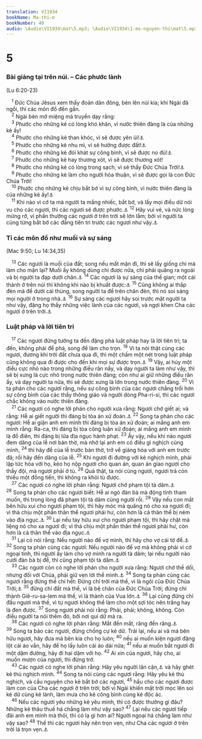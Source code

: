 ```yaml
---
translation: VI1934
bookName: Ma-thi-ơ 
bookNumber: 40
audio: \Audio\VI1934\mat\5.mp3; \Audio\VI1934\1-ms-nguyen-thi\mat\5.mp3; \Audio\VI1934\2-ms-david-dong\mat\5.mp3
---
```


<div class="title"><h1>5</h1><h3>Bài giảng tại trên núi. – Các phước lành</h3><p>(Lu 6:20-23)</p></div>
<span class="verse mat_5_1"> <sup>1</sup> Đức Chúa Jêsus xem thấy đoàn dân đông, bèn lên núi kia; khi Ngài đã ngồi, thì các môn đồ đến gần. <br/></span>
<span class="verse mat_5_2"> <sup>2</sup> Ngài bèn mở miệng mà truyền dạy rằng: <br/></span>
<span class="verse mat_5_3"> <sup>3</sup> Phước cho những kẻ có lòng khó khăn, vì nước thiên đàng là của những kẻ ấy! <br/></span>
<span class="verse mat_5_4"> <sup>4</sup> Phước cho những kẻ than khóc, vì sẽ được yên ủi!<a data-toggle="tooltip" data-placement="bottom" title="Es 61:2">⚓</a><br/></span>
<span class="verse mat_5_5"> <sup>5</sup> Phước cho những kẻ nhu mì, vì sẽ hưởng được đất!<a data-toggle="tooltip" data-placement="bottom" title="Thi 37:11">⚓</a><br/></span>
<span class="verse mat_5_6"> <sup>6</sup> Phước cho những kẻ đói khát sự công bình, vì sẽ được no đủ!<a data-toggle="tooltip" data-placement="bottom" title="Es 55:1-2 ">⚓</a><br/></span>
<span class="verse mat_5_7"> <sup>7</sup> Phước cho những kẻ hay thương xót, vì sẽ được thương xót! <br/></span>
<span class="verse mat_5_8"> <sup>8</sup> Phước cho những kẻ có lòng trong sạch, vì sẽ thấy Đức Chúa Trời!<a data-toggle="tooltip" data-placement="bottom" title="Thi 24:3-4 ">⚓</a><br/></span>
<span class="verse mat_5_9"> <sup>9</sup> Phước cho những kẻ làm cho người hòa thuận, vì sẽ được gọi là con Đức Chúa Trời! <br/></span>
<span class="verse mat_5_10"> <sup>10</sup> Phước cho những kẻ chịu bắt bớ vì sự công bình, vì nước thiên đàng là của những kẻ ấy!<a data-toggle="tooltip" data-placement="bottom" title="1Phi 3:14">⚓</a><br/></span>
<span class="verse mat_5_11"> <sup>11</sup> Khi nào vì cớ ta mà người ta mắng nhiếc, bắt bớ, và lấy mọi điều dữ nói vu cho các ngươi, thì các ngươi sẽ được phước.<a data-toggle="tooltip" data-placement="bottom" title="1Phi 4:14">⚓</a></span>
<span class="verse mat_5_12"><sup>12</sup> Hãy vui vẻ, và nức lòng mừng rỡ, vì phần thưởng các ngươi ở trên trời sẽ lớn lắm; bởi vì người ta cũng từng bắt bớ các đấng tiên tri trước các ngươi như vậy.<a data-toggle="tooltip" data-placement="bottom" title="2Su 36:16; Cong 7:52">⚓</a><br/></span>
<div class="title"><h3>Tỉ các môn đồ như muối và sự sáng</h3><p>(Mac 9:50; Lu 14:34,35)</p></div>
<span class="verse mat_5_13"> <sup>13</sup> Các ngươi là muối của đất; song nếu mất mặn đi, thì sẽ lấy giống chi mà làm cho mặn lại? Muối ấy không dùng chi được nữa, chỉ phải quăng ra ngoài và bị người ta đạp dưới chân.<a data-toggle="tooltip" data-placement="bottom" title="Mac 9:50; Lu 14:34-35">⚓</a></span>
<span class="verse mat_5_14"><sup>14</sup> Các ngươi là sự sáng của thế gian; một cái thành ở trên núi thì không khi nào bị khuất được:<a data-toggle="tooltip" data-placement="bottom" title="Gi 8:12; 9:5">⚓</a></span>
<span class="verse mat_5_15"><sup>15</sup> Cũng không ai thắp đèn mà để dưới cái thùng, song người ta để trên chân đèn, thì nó soi sáng mọi người ở trong nhà.<a data-toggle="tooltip" data-placement="bottom" title="Mac 4:21; Lu 8:16; 11:33">⚓</a></span>
<span class="verse mat_5_16"><sup>16</sup> Sự sáng các ngươi hãy soi trước mặt người ta như vậy, đặng họ thấy những việc lành của các ngươi, và ngợi khen Cha các ngươi ở trên trời.<a data-toggle="tooltip" data-placement="bottom" title="1Phi 2:12">⚓</a><br/></span>
<div class="title"><h3>Luật pháp và lời tiên tri</h3></div>
<span class="verse mat_5_17"> <sup>17</sup> Các ngươi đừng tưởng ta đến đặng phá luật pháp hay là lời tiên tri; ta đến, không phải để phá, song để làm cho trọn. </span>
<span class="verse mat_5_18"><sup>18</sup> Vì ta nói thật cùng các ngươi, đương khi trời đất chưa qua đi, thì một chấm một nét trong luật pháp cũng không qua đi được cho đến khi mọi sự được trọn.<a data-toggle="tooltip" data-placement="bottom" title="Lu 16:17">⚓</a></span>
<span class="verse mat_5_19"><sup>19</sup> Vậy, ai hủy một điều cực nhỏ nào trong những điều răn nầy, và dạy người ta làm như vậy, thì sẽ bị xưng là cực nhỏ trong nước thiên đàng; còn như ai giữ những điều răn ấy, và dạy người ta nữa, thì sẽ được xưng là lớn trong nước thiên đàng. </span>
<span class="verse mat_5_20"><sup>20</sup> Vì ta phán cho các ngươi rằng, nếu sự công bình của các ngươi chẳng trổi hơn sự công bình của các thầy thông giáo và người dòng Pha-ri-si, thì các ngươi chắc không vào nước thiên đàng. <br/></span>
<span class="verse mat_5_21"> <sup>21</sup> Các ngươi có nghe lời phán cho người xưa rằng: Ngươi chớ giết ai; và rằng: Hễ ai giết người thì đáng bị tòa án xử đoán.<a data-toggle="tooltip" data-placement="bottom" title="Xu 20:13; Phu 5:17">⚓</a></span>
<span class="verse mat_5_22"><sup>22</sup> Song ta phán cho các ngươi: Hễ ai giận anh em mình thì đáng bị tòa án xử đoán; ai mắng anh em mình rằng: Ra-ca, thì đáng bị tòa công luận xử đoán; ai mắng anh em mình là đồ điên, thì đáng bị lửa địa ngục hành phạt. </span>
<span class="verse mat_5_23"><sup>23</sup> Ấy vậy, nếu khi nào ngươi đem dâng của lễ nơi bàn thờ, mà nhớ lại anh em có điều gì nghịch cùng mình, </span>
<span class="verse mat_5_24"><sup>24</sup> thì hãy để của lễ trước bàn thờ, trở về giảng hòa với anh em trước đã; rồi hãy đến dâng của lễ. </span>
<span class="verse mat_5_25"><sup>25</sup> Khi ngươi đi đường với kẻ nghịch mình, phải lập tức hòa với họ, kẻo họ nộp ngươi cho quan án, quan án giao ngươi cho thầy đội, mà ngươi phải ở tù. </span>
<span class="verse mat_5_26"><sup>26</sup> Quả thật, ta nói cùng ngươi, ngươi trả còn thiếu một đồng tiền, thì không ra khỏi tù được. <br/></span>
<span class="verse mat_5_27"> <sup>27</sup> Các ngươi có nghe lời phán rằng: Ngươi chớ phạm tội tà dâm.<a data-toggle="tooltip" data-placement="bottom" title="Xu 20:14; Phu 5:18">⚓</a></span>
<span class="verse mat_5_28"><sup>28</sup> Song ta phán cho các ngươi biết: Hễ ai ngó đàn bà mà động tình tham muốn, thì trong lòng đã phạm tội tà dâm cùng người rồi. </span>
<span class="verse mat_5_29"><sup>29</sup> Vậy nếu con mắt bên hữu xui cho ngươi phạm tội, thì hãy móc mà quăng nó cho xa ngươi đi; vì thà chịu một phần thân thể ngươi phải hư, còn hơn là cả thân thể bị ném vào địa ngục.<a data-toggle="tooltip" data-placement="bottom" title="Mat 18:9; Mac 9:47">⚓</a></span>
<span class="verse mat_5_30"><sup>30</sup> Lại nếu tay hữu xui cho ngươi phạm tội, thì hãy chặt mà liệng nó cho xa ngươi đi; vì thà chịu một phần thân thể ngươi phải hư, còn hơn là cả thân thể vào địa ngục.<a data-toggle="tooltip" data-placement="bottom" title="Mat 18:8; Mac 9:43">⚓</a><br/></span>
<span class="verse mat_5_31"> <sup>31</sup> Lại có nói rằng: Nếu người nào để vợ mình, thì hãy cho vợ cái tờ để.<a data-toggle="tooltip" data-placement="bottom" title="Phu 24:1-4; Mat 19:7; Mac 10:4">⚓</a></span>
<span class="verse mat_5_32"><sup>32</sup> Song ta phán cùng các ngươi: Nếu người nào để vợ mà không phải vì cớ ngoại tình, thì người ấy làm cho vợ mình ra người tà dâm; lại nếu người nào cưới đàn bà bị để, thì cũng phạm tội tà dâm.<a data-toggle="tooltip" data-placement="bottom" title="Mat 19:9; Mac 10:11-12; Lu 16:18; 1Co 7:10-11">⚓</a><br/></span>
<span class="verse mat_5_33"> <sup>33</sup> Các ngươi còn có nghe lời phán cho người xưa rằng: Ngươi chớ thề dối, nhưng đối với Chúa, phải giữ vẹn lời thề mình.<a data-toggle="tooltip" data-placement="bottom" title="Le 19:12; Dan 30:3; Phu 23:21">⚓</a></span>
<span class="verse mat_5_34"><sup>34</sup> Song ta phán cùng các ngươi rằng đừng thề chi hết: Đừng chỉ trời mà thề, vì là ngôi của Đức Chúa Trời;<a data-toggle="tooltip" data-placement="bottom" title="Gia 5:12; Es 66:1; Mat 23:22">⚓</a></span>
<span class="verse mat_5_35"><sup>35</sup> đừng chỉ đất mà thề, vì là bệ chân của Đức Chúa Trời; đừng chỉ thành Giê-ru-sa-lem mà thề, vì là thành của Vua lớn.<a data-toggle="tooltip" data-placement="bottom" title="Es 66:1; Thi 48:2">⚓</a></span>
<span class="verse mat_5_36"><sup>36</sup> Lại cũng đừng chỉ đầu ngươi mà thề, vì tự ngươi không thể làm cho một sợi tóc nên trắng hay là đen được. </span>
<span class="verse mat_5_37"><sup>37</sup> Song ngươi phải nói rằng: Phải, phải; không, không. Còn điều người ta nói thêm đó, bởi nơi quỉ dữ mà ra. <br/></span>
<span class="verse mat_5_38"> <sup>38</sup> Các ngươi có nghe lời phán rằng: Mắt đền mắt, răng đền răng.<a data-toggle="tooltip" data-placement="bottom" title="Xu 21:24; Le 24:20; Phu 19:21">⚓</a></span>
<span class="verse mat_5_39"><sup>39</sup> Song ta bảo các ngươi, đừng chống cự kẻ dữ. Trái lại, nếu ai vả má bên hữu ngươi, hãy đưa má bên kia cho họ luôn; </span>
<span class="verse mat_5_40"><sup>40</sup> nếu ai muốn kiện ngươi đặng lột cái áo vắn, hãy để họ lấy luôn cái áo dài nữa; </span>
<span class="verse mat_5_41"><sup>41</sup> nếu ai muốn bắt ngươi đi một dặm đường, hãy đi hai dặm với họ. </span>
<span class="verse mat_5_42"><sup>42</sup> Ai xin của ngươi, hãy cho, ai muốn mượn của ngươi, thì đừng trớ. <br/></span>
<span class="verse mat_5_43"> <sup>43</sup> Các ngươi có nghe lời phán rằng: Hãy yêu người lân cận,<a data-toggle="tooltip" data-placement="bottom" title="Le 19:18">⚓</a> và hãy ghét kẻ thù nghịch mình. </span>
<span class="verse mat_5_44"><sup>44</sup> Song ta nói cùng các ngươi rằng: Hãy yêu kẻ thù nghịch, và cầu nguyện cho kẻ bắt bớ các ngươi, </span>
<span class="verse mat_5_45"><sup>45</sup> hầu cho các ngươi được làm con của Cha các ngươi ở trên trời; bởi vì Ngài khiến mặt trời mọc lên soi kẻ dữ cùng kẻ lành, làm mưa cho kẻ công bình cùng kẻ độc ác. <br/></span>
<span class="verse mat_5_46"> <sup>46</sup> Nếu các ngươi yêu những kẻ yêu mình, thì có được thưởng gì đâu? Những kẻ thâu thuế há chẳng làm như vậy sao? </span>
<span class="verse mat_5_47"><sup>47</sup> Lại nếu các ngươi tiếp đãi anh em mình mà thôi, thì có lạ gì hơn ai? Người ngoại há chẳng làm như vậy sao? </span>
<span class="verse mat_5_48"><sup>48</sup> Thế thì các ngươi hãy nên trọn vẹn, như Cha các ngươi ở trên trời là trọn vẹn.<a data-toggle="tooltip" data-placement="bottom" title="Le 19:2; Phu 18:13">⚓</a><br/></span>
